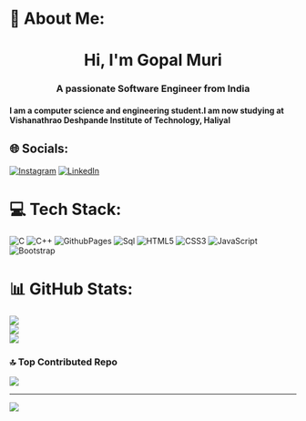 
# 💫 About Me:
<h1 align="center">Hi, I'm Gopal Muri</h1>

<h3 align="center">A passionate Software Engineer from India</h1>
<h4 align="centre">I am a computer science and engineering student.I am now studying at Vishanathrao Deshpande Institute of Technology, Haliyal 


## 🌐 Socials:
[![Instagram](https://img.shields.io/badge/Instagram-%23E4405F.svg?logo=Instagram&logoColor=white)](https://instagram.com/gopalmuri9119) [![LinkedIn](https://img.shields.io/badge/LinkedIn-%230077B5.svg?logo=linkedin&logoColor=white)](https://linkedin.com/in/GOPALMURI) 

# 💻 Tech Stack:
![C](https://img.shields.io/badge/c-%2300599C.svg?style=for-the-badge&logo=c&logoColor=white) ![C++](https://img.shields.io/badge/c++-%2300599C.svg?style=for-the-badge&logo=c%2B%2B&logoColor=white) ![GithubPages](https://img.shields.io/badge/github%20pages-121013?style=for-the-badge&logo=github&logoColor=white) ![Sql](https://img.shields.io/badge/Sql-%2344A833.svg?style=for-the-badge&logo=Sql&logoColor=white) 
![HTML5](https://img.shields.io/badge/html5-%23E34F26.svg?style=for-the-badge&logo=html5&logoColor=white)
![CSS3](https://img.shields.io/badge/css3-%231572B6.svg?style=for-the-badge&logo=css3&logoColor=white)
![JavaScript](https://img.shields.io/badge/javascript-%23F7DF1E.svg?style=for-the-badge&logo=javascript&logoColor=black)
![Bootstrap](https://img.shields.io/badge/bootstrap-%23563D7C.svg?style=for-the-badge&logo=bootstrap&logoColor=white)
# 📊 GitHub Stats:
![](https://github-readme-stats.vercel.app/api?username=gopal9119muri&theme=dark&hide_border=false&include_all_commits=true&count_private=true)<br/>
![](https://github-readme-streak-stats.herokuapp.com/?user=gopal9119muri&theme=dark&hide_border=false)<br/>
![](https://github-readme-stats.vercel.app/api/top-langs/?username=gopal9119muri&theme=dark&hide_border=false&include_all_commits=true&count_private=true&layout=compact)


### 🔝 Top Contributed Repo
![](https://github-contributor-stats.vercel.app/api?username=gopal9119muri&limit=5&theme=dark&combine_all_yearly_contributions=true)

---
[![](https://visitcount.itsvg.in/api?id=gopal9119muri&icon=0&color=0)](https://visitcount.itsvg.in)

<!-- Proudly created with GPRM ( https://gprm.itsvg.in ) -->


